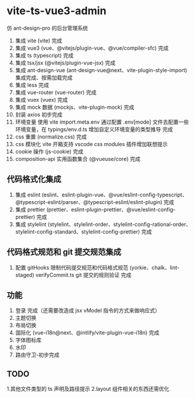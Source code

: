# vite-ts-vue3-admin

仿 ant-design-pro 的后台管理系统

1. 集成 vite (vite) 完成
2. 集成 vue3 (vue、@vitejs/plugin-vue、@vue/compiler-sfc) 完成
3. 集成 ts (typescript) 完成
4. 集成 tsx/jsx (@vitejs/plugin-vue-jsx) 完成
5. 集成 ant-design-vue (ant-design-vue@next、vite-plugin-style-import) 集成完成、按需加载完成
6. 集成 less 完成
7. 集成 vue-router (vue-router) 完成
8. 集成 vuex (vuex) 完成
9. 集成 mock 数据 (mockjs、vite-plugin-mock) 完成
10. 封装 axios 初步完成
11. 环境变量 使用 vite import.meta.env 通过配置 .env[mode] 文件去配置一些环境变量，在 typings/env.d.ts 增加自定义环境变量的类型推导 完成
12. css 重置 (normalize.css) 完成
13. css 模块化 vite 开箱支持 vscode css modules 插件增加联想提示
14. cookie 操作 (js-cookie) 完成
15. composition-api 实用函数集合 (@vueuse/core) 完成

## 代码格式化集成

1. 集成 eslint (eslint、eslint-plugin-vue、@vue/eslint-config-typescript、@typescript-eslint/parser、@typescript-eslint/eslint-plugin) 完成
2. 集成 prettier (prettier、eslint-plugin-prettier、@vue/eslint-config-prettier) 完成
3. 集成 stylelint (stylelint、stylelint-order、stylelint-config-rational-order、stylelint-config-standard、stylelint-config-prettier) 完成

## 代码格式规范和 git 提交规范集成

1. 配置 gitHooks 限制代码提交规范和代码格式规范 (yorkie、chalk、lint-staged) verifyCommit.ts git 提交的规则验证 完成

## 功能

1. 登录 完成（还需要改造成 jsx vModel 指令的方式来做响应式）
2. 主题切换
3. 布局切换
4. 国际化 (vue-i18n@next、@intlify/vite-plugin-vue-i18n) 完成
5. 字体图标库
6. 水印
7. 路由守卫-初步完成

## TODO

1.其他文件类型的 ts 声明及路径提示
2.layout 组件相关的东西还需优化
